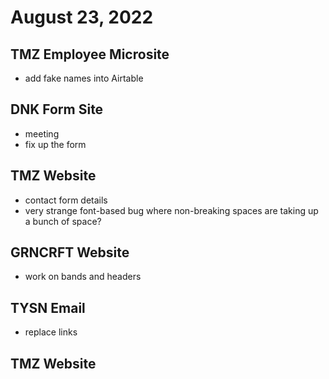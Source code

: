 # August 23, 2022

## TMZ Employee Microsite
- add fake names into Airtable

## DNK Form Site
- meeting
- fix up the form

## TMZ Website
- contact form details
- very strange font-based bug where non-breaking spaces are taking up a bunch of space?

## GRNCRFT Website
- work on bands and headers

## TYSN Email
- replace links

## TMZ Website